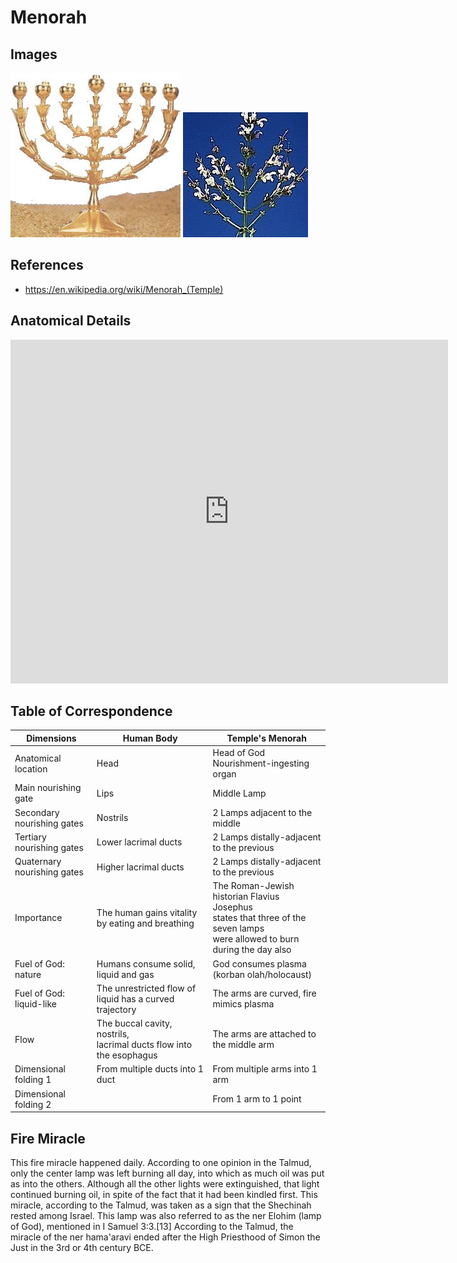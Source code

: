# Menorah

## Images

![Temple's Menorah](../../images/menorah.jpeg)
![Salvia Hierosolymitana](../../images/salvia.jpeg)


## References
+ https://en.wikipedia.org/wiki/Menorah_(Temple)


## Anatomical Details

<iframe
  id="embedded-human"
  frameBorder="0"
  width="700"
  height="550"
  allowFullScreen="true"
  src="https://human.biodigital.com/viewer/?be=3X5n&ui-info=true&ui-search=true&ui-reset=true&ui-fullscreen=true&ui-nav=true&ui-tools=true&ui-help=true&ui-chapter-list=false&ui-label-list=true&ui-anatomy-descriptions=false&ui-tutorial=false&disable-scroll=false&camera=-2.287,166.999,-31.862,-1.436,159.779,2.606,0.007,0.958,0.287&uaid=5eB51">
</iframe>

## Table of Correspondence

|  **Dimensions** | **Human Body** | **Temple's Menorah** |
| --- | --- | --- |
|  Anatomical location | Head | Head of God <br>Nourishment-ingesting organ |
|  Main nourishing gate | Lips | Middle Lamp |
|  Secondary nourishing gates | Nostrils | 2 Lamps adjacent to the middle |
|  Tertiary nourishing gates | Lower lacrimal ducts | 2 Lamps distally-adjacent to the previous |
|  Quaternary nourishing gates | Higher lacrimal ducts | 2 Lamps distally-adjacent to the previous |
|  Importance | The human gains vitality by eating and breathing | The Roman-Jewish historian Flavius Josephus<br> states that three of the seven lamps<br> were allowed to burn during the day also |
|  Fuel of God: nature | Humans consume solid, liquid and gas | God consumes plasma (korban olah/holocaust) |
|  Fuel of God: liquid-like | The unrestricted flow of liquid has a curved trajectory | The arms are curved, fire mimics plasma |
|  Flow | The buccal cavity, nostrils, <br>lacrimal ducts flow into the esophagus | The arms are attached to the middle arm |
|  Dimensional folding 1 | From multiple ducts into 1 duct | From multiple arms into 1 arm |
|  Dimensional folding 2 |  | From 1 arm to 1 point |


## Fire Miracle

This fire miracle happened daily.
According to one opinion in the Talmud, only the center lamp was left burning all day, into which as much oil was put as into the others. Although all the other lights were extinguished, that light continued burning oil, in spite of the fact that it had been kindled first. This miracle, according to the Talmud, was taken as a sign that the Shechinah rested among Israel. This lamp was also referred to as the ner Elohim (lamp of God), mentioned in I Samuel 3:3.[13] According to the Talmud, the miracle of the ner hama'aravi ended after the High Priesthood of Simon the Just in the 3rd or 4th century BCE.
